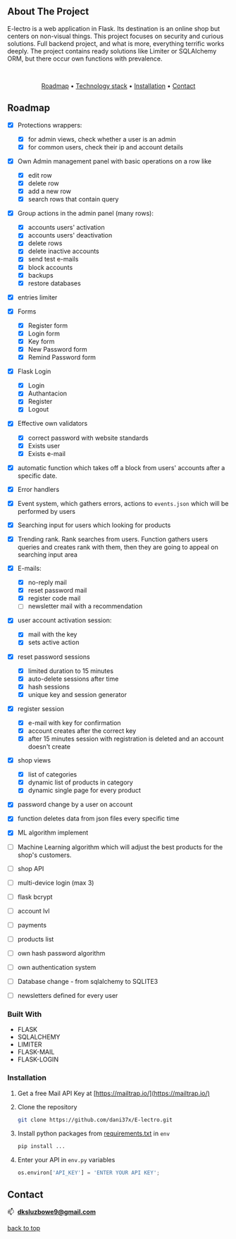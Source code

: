 ## About The Project
<a name="readme-top"></a>

E-lectro is a web application in Flask. Its destination is an online shop but centers on non-visual things. This project focuses on security and curious solutions. Full backend project, and what is more, everything terrific works deeply. The project contains ready solutions like Limiter or SQLAlchemy ORM, but there occur own functions with prevalence.

<br>
<div align="center">

  [Roadmap](#roadmap) •
  [Technology stack](#technology_stack) •
  [Installation](#installation) •
  [Contact](#contact)
  
 </div>

## Roadmap

<a name="roadmap"></a>

- [x] Protections wrappers:
  - [x] for admin views, check whether a user is an admin
  - [x] for common users, check their ip and account details
- [x] Own Admin management panel with basic operations on a row like
  - [x] edit row
  - [x] delete row
  - [x] add a new row
  - [x] search rows that contain query
- [x] Group actions in the admin panel (many rows):
  - [x] accounts users' activation
  - [x] accounts users' deactivation
  - [x] delete rows
  - [x] delete inactive accounts
  - [x] send test e-mails
  - [x] block accounts
  - [x] backups
  - [x] restore databases
- [x] entries limiter
- [x] Forms
  -[x] Register form
  -[x] Login form 
  -[x] Key form
  -[x] New Password form
  -[x] Remind Password form
- [x] Flask Login
  - [x] Login
  - [x] Authantacion
  - [x] Register
  - [x] Logout
- [x] Effective own validators
  - [x] correct password with website standards
  - [x] Exists user
  - [x] Exists e-mail
- [x] automatic function which takes off a block from users' accounts after a specific date.
- [x] Error handlers
- [x] Event system, which gathers errors, actions to `events.json` which will be performed by users
- [x] Searching input for users which looking for products
- [x] Trending rank. Rank searches from users. Function gathers users queries and creates rank with them, then they are going to appeal on searching input area
- [x] E-mails:
  - [x] no-reply mail
  - [x] reset password mail
  - [x] register code mail
  - [ ] newsletter mail with a recommendation
- [x] user account activation session:
  - [x] mail with the key
  - [x] sets active action
- [x] reset password sessions  
  - [x] limited duration to 15 minutes
  - [x] auto-delete sessions after time
  - [x] hash sessions
  - [x] unique key and session generator
- [x] register session
  - [x] e-mail with key for confirmation
  - [x] account creates after the correct key
  - [x] after 15 minutes session with registration is deleted and an account doesn't create
- [x] shop views
  - [x] list of categories
  - [x] dynamic list of products in category
  - [x] dynamic single page for every product
- [x] password change by a user on account
- [x] function deletes data from json files every specific time
- [x] ML algorithm implement   
- [ ] Machine Learning algorithm which will adjust the best products for the shop's customers.
- [ ] shop API
- [ ] multi-device login (max 3)
- [ ] flask bcrypt
- [ ] account lvl
- [ ] payments
- [ ] products list
- [ ] own hash password algorithm
- [ ] own authentication system
- [ ] Database change - from sqlalchemy to SQLITE3
- [ ] newsletters defined for every user


### Built With
<a name="technology_stack"></a>
* FLASK
* SQLALCHEMY
* LIMITER
* FLASK-MAIL
* FLASK-LOGIN


### Installation
<a name="installation"></a>

1. Get a free Mail API Key at [https://mailtrap.io/](https://mailtrap.io/)

2. Clone the repository
   ```sh
   git clone https://github.com/dani37x/E-lectro.git
   ```
3. Install python packages from [requirements.txt](https://github.com/dani37x/E-lectro/blob/master/requirements.txt) in `env`
   ```sh
   pip install ...
   ```
4. Enter your API in `env.py` variables
   ```python
   os.environ['API_KEY'] = 'ENTER YOUR API KEY';
   ```



## Contact
<a name="contact"></a>
📫&nbsp;  **dksluzbowe9@gmail.com**



<p align="left"><a href="#readme-top">back to top</a></p>
